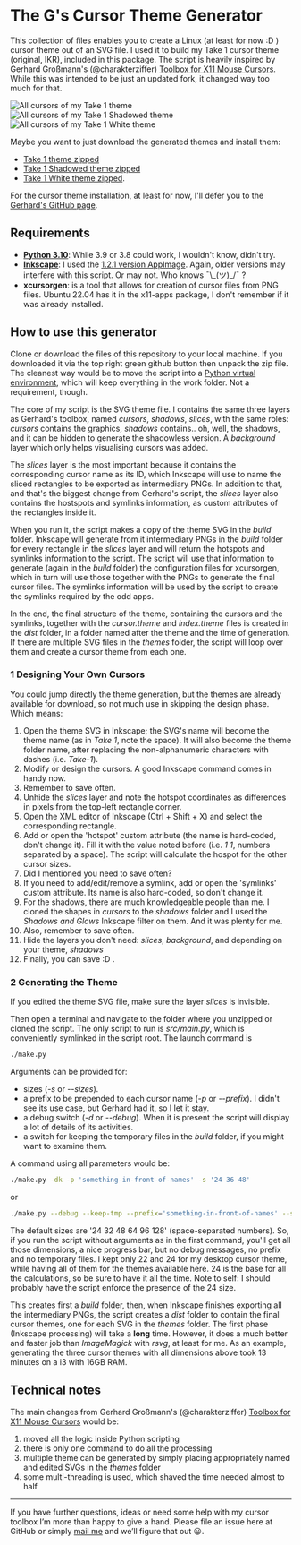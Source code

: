 # The G's Cursor Theme Generator

This collection of files enables you to create a Linux (at least for now :D ) cursor theme out of an SVG file. I used it to build my Take 1 cursor theme (original, IKR), included in this package. The script is heavily inspired by Gerhard Großmann's (@charakterziffer) [Toolbox for X11 Mouse Cursors](https://github.com/charakterziffer/cursor-toolbox). While this was intended to be just an updated fork, it changed way too much for that.

![All cursors of my Take 1 theme](doc/preview-take-1.png)
![All cursors of my Take 1 Shadowed theme](doc/preview-take-1-shadowed.png)
![All cursors of my Take 1 White theme](doc/preview-take-1-white.png)

Maybe you want to just download the generated themes and install them:
- [Take 1 theme zipped](export/Take-1_2022.08.11.205849.zip)
- [Take 1 Shadowed theme zipped](export/Take-1-Shadowed_2022.08.11.210307.zip)
- [Take 1 White theme zipped](export/Take-1-White_2022.08.11.205447.zip).

For the cursor theme installation, at least for now, I'll defer you to the [Gerhard's GitHub page](https://github.com/charakterziffer/cursor-toolbox#install).

## Requirements

* [**Python 3.10**](https://www.python.org/): While 3.9 or 3.8 could work, I wouldn't know, didn't try.
* [**Inkscape**](https://inkscape.org/): I used the [1.2.1 version AppImage](https://inkscape.org/release/inkscape-1.2.1/gnulinux/appimage/). Again, older versions may interfere with this script. Or may not. Who knows ¯\\\_(ツ)\_/¯ ?
* **xcursorgen**: is a tool that allows for creation of cursor files from PNG files. Ubuntu 22.04 has it in the x11-apps package, I don't remember if it was already installed.

## How to use this generator

Clone or download the files of this repository to your local machine. If you downloaded it via the top right green github button then unpack the zip file. The cleanest way would be to move the script into a [Python virtual environment](https://realpython.com/python-virtual-environments-a-primer/), which will keep everything in the work folder. Not a requirement, though.

The core of my script is the SVG theme file. I contains the same three layers as Gerhard's toolbox, named *cursors*, *shadows*, *slices*, with the same roles: *cursors* contains the graphics, *shadows* contains.. oh, well, the shadows, and it can be hidden to generate the shadowless version. A *background* layer which only helps visualising cursors was added.

The *slices* layer is the most important because it contains the corresponding cursor name as its ID, which Inkscape will use to name the sliced rectangles to be exported as intermediary PNGs. In addition to that, and that's the biggest change from Gerhard's script, the *slices* layer also contains the hostspots and symlinks information, as custom attributes of the rectangles inside it.

When you run it, the script makes a copy of the theme SVG in the *build* folder. Inkscape will generate from it intermediary PNGs in the *build* folder for every rectangle in the *slices* layer and will return the hotspots and symlinks information to the script. The script will use that information to generate (again in the *build* folder) the configuration files for xcursorgen, which in turn will use those together with the PNGs to generate the final cursor files. The symlinks information will be used by the script to create the symlinks required by the odd apps.

In the end, the final structure of the theme, containing the cursors and the symlinks, together with the *cursor.theme* and *index.theme* files is created in the *dist* folder, in a folder named after the theme and the time of generation. If there are multiple SVG files in the *themes* folder, the script will loop over them and create a cursor theme from each one.

### 1 Designing Your Own Cursors

You could jump directly the theme generation, but the themes are already available for download, so not much use in skipping the design phase. Which means:
1. Open the theme SVG in Inkscape; the SVG's name will become the theme name (as in *Take 1*, note the space). It will also become the theme folder name, after replacing the non-alphanumeric characters with dashes (i.e. *Take-1*).
2. Modify or design the cursors. A good Inkscape command comes in handy now.
3. Remember to save often.
4. Unhide the *slices* layer and note the hotspot coordinates as differences in pixels from the top-left rectangle corner.
5. Open the XML editor of Inkscape (Ctrl + Shift + X) and select the corresponding rectangle.
6. Add or open the 'hotspot' custom attribute (the name is hard-coded, don't change it). Fill it with the value noted before (i.e. *1 1*, numbers separated by a space). The script will calculate the hospot for the other cursor sizes.
7. Did I mentioned you need to save often?
6. If you need to add/edit/remove a symlink, add or open the 'symlinks' custom attribute. Its name is also hard-coded, so don't change it.
8. For the shadows, there are much knowledgeable people than me. I cloned the shapes in *cursors* to the *shadows* folder and I used the *Shadows and Glows* Inkscape filter on them. And it was plenty for me.
9. Also, remember to save often.
10. Hide the layers you don't need: *slices*, *background*, and depending on your theme, *shadows*
11. Finally, you can save :D .

### 2 Generating the Theme

If you edited the theme SVG file, make sure the layer *slices* is invisible.

Then open a terminal and navigate to the folder where you unzipped or cloned the script. The only script to run is *src/main.py*, which is conveniently symlinked in the script root. The launch command is

```Bash
./make.py
```

Arguments can be provided for:
- sizes (*-s* or *--sizes*).
- a prefix to be prepended to each cursor name (*-p* or *--prefix*). I didn't see its use case, but Gerhard had it, so I let it stay.
- a debug switch (*-d* or *--debug*). When it is present the script will display a lot of details of its activities.
- a switch for keeping the temporary files in the *build* folder, if you might want to examine them.

A command using all parameters would be:

```Bash
./make.py -dk -p 'something-in-front-of-names' -s '24 36 48'
```

or

```Bash
./make.py --debug --keep-tmp --prefix='something-in-front-of-names' --size='24 36 48'
```

The default sizes are '24 32 48 64 96 128' (space-separated numbers). So, if you run the script without arguments as in the first command, you'll get all those dimensions, a nice progress bar, but no debug messages, no prefix and no temporary files. I kept only 22 and 24 for my desktop cursor theme, while having all of them for the themes available here. 24 is the base for all the calculations, so be sure to have it all the time. Note to self: I should probably have the script enforce the presence of the 24 size.

This creates first a *build* folder, then, when Inkscape finishes exporting all the intermediary PNGs, the script creates a *dist* folder to contain the final cursor themes, one for each SVG in the *themes* folder. The first phase (Inkscape processing) will take a **long** time. However, it does a much better and faster job than *ImageMagick* with *rsvg*, at least for me. As an example, generating the three cursor themes with all dimensions above took 13 minutes on a i3 with 16GB RAM.

## Technical notes

The main changes from Gerhard Großmann's (@charakterziffer) [Toolbox for X11 Mouse Cursors](https://github.com/charakterziffer/cursor-toolbox) would be:
1. moved all the logic inside Python scripting
2. there is only one command to do all the processing
3. multiple theme can be generated by simply placing appropriately named and edited SVGs in the *themes* folder
4. some multi-threading is used, which shaved the time needed almost to half

---

If you have further questions, ideas or need some help with my cursor toolbox I’m more than happy to give a hand. Please file an issue here at GitHub or simply [mail me](_dev2022@tenita.eu) and we’ll figure that out 😀.
